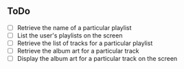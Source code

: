 ## ToDo

- [ ] Retrieve the name of a particular playlist
- [ ] List the user's playlists on the screen
- [ ] Retrieve the list of tracks for a particular playlist
- [ ] Retrieve the album art for a particular track
- [ ] Display the album art for a particular track on the screen
